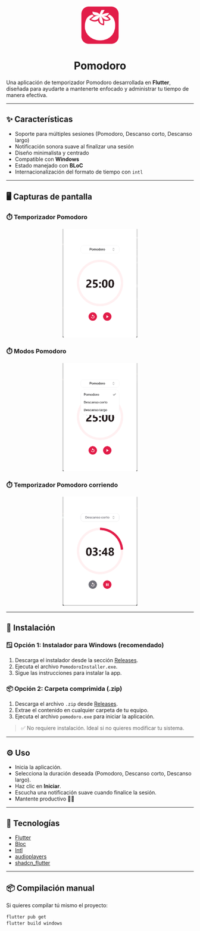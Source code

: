 <p align="center">
  <img src="assets/images/icon.png" alt="Pomodoro App Icon" width="100"/>
</p>

<h1 align="center">Pomodoro</h1>

Una aplicación de temporizador Pomodoro desarrollada en **Flutter**, diseñada para ayudarte a mantenerte enfocado y administrar tu tiempo de manera efectiva.

---

## ✨ Características

- Soporte para múltiples sesiones (Pomodoro, Descanso corto, Descanso largo)
- Notificación sonora suave al finalizar una sesión
- Diseño minimalista y centrado
- Compatible con **Windows**
- Estado manejado con **BLoC**
- Internacionalización del formato de tiempo con `intl`

---

## 🖥️ Capturas de pantalla

### ⏱️ Temporizador Pomodoro

<p align="center">
  <img src="assets/screenshots/base.png" alt="Temporizador Pomodoro" width="200"/>
</p>

### ⏱️ Modos Pomodoro

<p align="center">
  <img src="assets/screenshots/modes.png" alt="Temporizador Pomodoro" width="200"/>
</p>

### ⏱️ Temporizador Pomodoro corriendo

<p align="center">
  <img src="assets/screenshots/running.png" alt="Temporizador Pomodoro" width="200"/>
</p>

---

## 🔧 Instalación

### 🪟 Opción 1: Instalador para Windows (recomendado)

1. Descarga el instalador desde la sección [Releases](https://github.com/EdwingVeraDuran/pomodoro/releases).
2. Ejecuta el archivo `PomodoroInstaller.exe`.
3. Sigue las instrucciones para instalar la app.

### 📦 Opción 2: Carpeta comprimida (.zip)

1. Descarga el archivo `.zip` desde [Releases](https://github.com/EdwingVeraDuran/pomodoro/releases).
2. Extrae el contenido en cualquier carpeta de tu equipo.
3. Ejecuta el archivo `pomodoro.exe` para iniciar la aplicación.

> ✅ No requiere instalación. Ideal si no quieres modificar tu sistema.

---

## ⚙️ Uso

- Inicia la aplicación.
- Selecciona la duración deseada (Pomodoro, Descanso corto, Descanso largo).
- Haz clic en **Iniciar**.
- Escucha una notificación suave cuando finalice la sesión.
- Mantente productivo 🧠💪

---

## 🧱 Tecnologías

- [Flutter](https://flutter.dev/)
- [Bloc](https://bloclibrary.dev/#/)
- [Intl](https://pub.dev/packages/intl)
- [audioplayers](https://pub.dev/packages/audioplayers)
- [shadcn_flutter](https://pub.dev/packages/shadcn_flutter)

---

## 📦 Compilación manual

Si quieres compilar tú mismo el proyecto:

```bash
flutter pub get
flutter build windows
